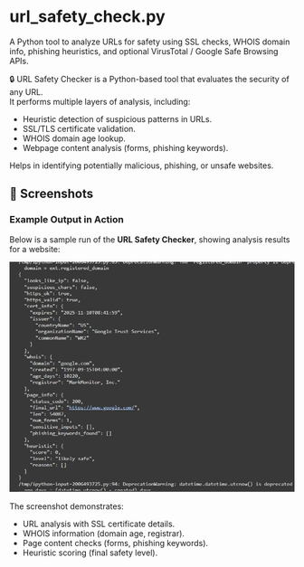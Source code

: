 # url_safety_check.py
A Python tool to analyze URLs for safety using SSL checks, WHOIS domain info, phishing heuristics, and optional VirusTotal / Google Safe Browsing APIs.

🔒 URL Safety Checker is a Python-based tool that evaluates the security of any URL.  
It performs multiple layers of analysis, including:
- Heuristic detection of suspicious patterns in URLs.
- SSL/TLS certificate validation.
- WHOIS domain age lookup.
- Webpage content analysis (forms, phishing keywords).


Helps in identifying potentially malicious, phishing, or unsafe websites.

## 📸 Screenshots

### Example Output in Action
Below is a sample run of the **URL Safety Checker**, showing analysis results for a website:

![URL Safety Check Example](url_safety_check.jpeg)

The screenshot demonstrates:
- URL analysis with SSL certificate details. 
- WHOIS information (domain age, registrar).
- Page content checks (forms, phishing keywords).
- Heuristic scoring (final safety level).


